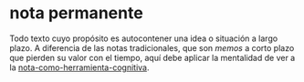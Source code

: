 # nota permanente

Todo texto cuyo propósito es autocontener una idea o situación a largo plazo. A diferencia de las notas tradicionales, que son *memos* a corto plazo que pierden su valor con el tiempo, aquí debe aplicar la mentalidad de ver a la [nota-como-herramienta-cognitiva](nota-como-herramienta-cognitiva.md).
